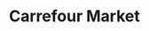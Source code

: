---
title: "Carrefour Market"
url: /bergerac/carrefour-market-boulevard-auguste-comte/
shop: commodité
---